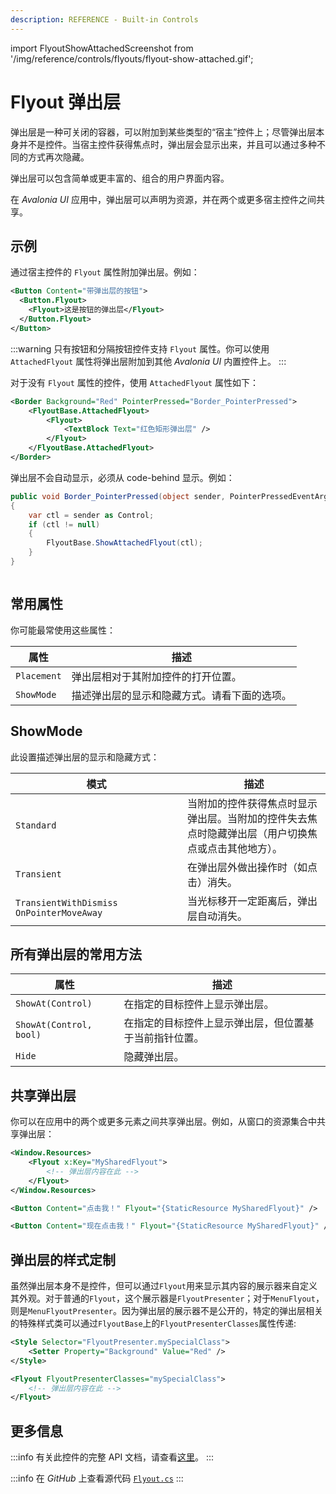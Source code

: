 ```yaml
---
description: REFERENCE - Built-in Controls
---
```


import FlyoutShowAttachedScreenshot from '/img/reference/controls/flyouts/flyout-show-attached.gif';

# Flyout 弹出层

弹出层是一种可关闭的容器，可以附加到某些类型的“宿主”控件上；尽管弹出层本身并不是控件。当宿主控件获得焦点时，弹出层会显示出来，并且可以通过多种不同的方式再次隐藏。

弹出层可以包含简单或更丰富的、组合的用户界面内容。

在 _Avalonia UI_ 应用中，弹出层可以声明为资源，并在两个或更多宿主控件之间共享。

## 示例

通过宿主控件的 `Flyout` 属性附加弹出层。例如：

```xml
<Button Content="带弹出层的按钮">
  <Button.Flyout>
    <Flyout>这是按钮的弹出层</Flyout>
  </Button.Flyout>
</Button>
```

:::warning
只有按钮和分隔按钮控件支持 `Flyout` 属性。你可以使用 `AttachedFlyout` 属性将弹出层附加到其他 _Avalonia UI_ 内置控件上。
:::

对于没有 `Flyout` 属性的控件，使用 `AttachedFlyout` 属性如下：

```xml
<Border Background="Red" PointerPressed="Border_PointerPressed">
    <FlyoutBase.AttachedFlyout>
        <Flyout>
            <TextBlock Text="红色矩形弹出层" />
        </Flyout>
    </FlyoutBase.AttachedFlyout>
</Border>
```

弹出层不会自动显示，必须从 code-behind 显示。例如：

```csharp
public void Border_PointerPressed(object sender, PointerPressedEventArgs args)
{
    var ctl = sender as Control;
    if (ctl != null)
    {
        FlyoutBase.ShowAttachedFlyout(ctl);
    }
}
```

<img src={FlyoutShowAttachedScreenshot} alt="" />

## 常用属性

你可能最常使用这些属性：

| 属性         | 描述                                                                         |
| ------------ | ---------------------------------------------------------------------------- |
| `Placement`  | 弹出层相对于其附加控件的打开位置。                                           |
| `ShowMode`   | 描述弹出层的显示和隐藏方式。请看下面的选项。                                 |

## ShowMode 

此设置描述弹出层的显示和隐藏方式：

<table><thead><tr><th width="259">模式</th><th>描述</th></tr></thead><tbody><tr><td><code>Standard</code></td><td>当附加的控件获得焦点时显示弹出层。当附加的控件失去焦点时隐藏弹出层（用户切换焦点或点击其他地方）。 </td></tr><tr><td><code>Transient</code></td><td>在弹出层外做出操作时（如点击）消失。</td></tr><tr><td><code>TransientWithDismiss OnPointerMoveAway</code></td><td>当光标移开一定距离后，弹出层自动消失。</td></tr></tbody></table>

## 所有弹出层的常用方法

| 属性                      | 描述                                                             |
| ------------------------- | ---------------------------------------------------------------- |
| `ShowAt(Control)`         | 在指定的目标控件上显示弹出层。                                    |
| `ShowAt(Control, bool)`   | 在指定的目标控件上显示弹出层，但位置基于当前指针位置。            |
| `Hide`                    | 隐藏弹出层。                                                      |

## 共享弹出层

你可以在应用中的两个或更多元素之间共享弹出层。例如，从窗口的资源集合中共享弹出层：

```xml
<Window.Resources>
    <Flyout x:Key="MySharedFlyout">
        <!-- 弹出层内容在此 -->
    </Flyout>
</Window.Resources>

<Button Content="点击我！" Flyout="{StaticResource MySharedFlyout}" />

<Button Content="现在点击我！" Flyout="{StaticResource MySharedFlyout}" />
```

## 弹出层的样式定制

虽然弹出层本身不是控件，但可以通过`Flyout`用来显示其内容的展示器来自定义其外观。对于普通的`Flyout`，这个展示器是`FlyoutPresenter`；对于`MenuFlyout`，则是`MenuFlyoutPresenter`。因为弹出层的展示器不是公开的，特定的弹出层相关的特殊样式类可以通过`FlyoutBase`上的`FlyoutPresenterClasses`属性传递:

```xml
<Style Selector="FlyoutPresenter.mySpecialClass">
    <Setter Property="Background" Value="Red" />
</Style>

<Flyout FlyoutPresenterClasses="mySpecialClass">
    <!-- 弹出层内容在此 -->
</Flyout>
```

## 更多信息

:::info
有关此控件的完整 API 文档，请查看[这里](https://api-docs.avaloniaui.net/docs/T_Avalonia_Controls_Flyout)。
:::

:::info
在 _GitHub_ 上查看源代码 [`Flyout.cs`](https://github.com/AvaloniaUI/Avalonia/blob/master/src/Avalonia.Controls/Flyouts/Flyout.cs)
:::
